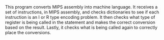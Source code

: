This program converts MIPS assembly into machine language. It receives a set of instructions, in MIPS assembly, and checks dictionaries to see if each instruction is an I or R type encoding problem. It then checks what type of register is being called in the statement and makes the correct conversion based on the result. Lastly, it checks what is being called again to correctly place the conversions.
